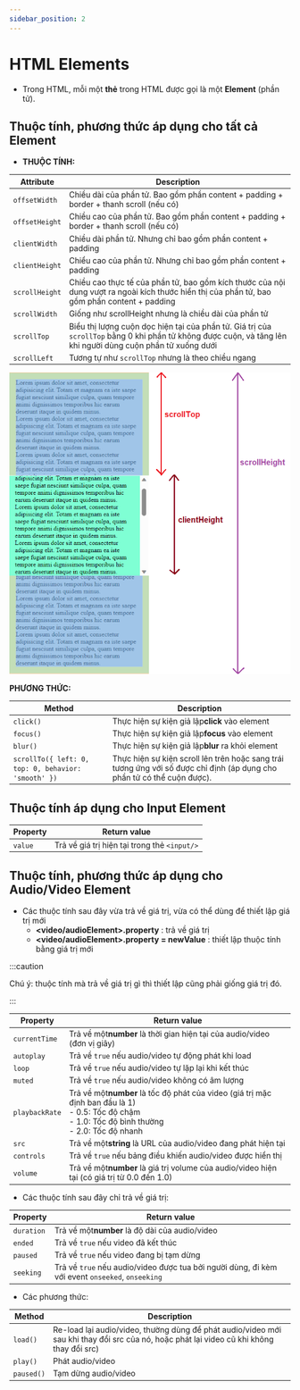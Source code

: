 ```yaml
---
sidebar_position: 2
---
```


# HTML Elements

- Trong HTML, mỗi một **thẻ** trong HTML được gọi là một **Element** (phần tử).

## Thuộc tính, phương thức áp dụng cho tất cả Element

- **THUỘC TÍNH:**

| Attribute      | Description                                                                                                                                                  |
| -------------- | ------------------------------------------------------------------------------------------------------------------------------------------------------------ |
| `offsetWidth`  | Chiều dài của phần tử. Bao gồm phần content + padding + border + thanh scroll (nếu có)                                                                       |
| `offsetHeight` | Chiều cao của phần tử. Bao gồm phần content + padding + border + thanh scroll (nếu có)                                                                       |
| `clientWidth`  | Chiều dài phần tử. Nhưng chỉ bao gồm phần content + padding                                                                                                  |
| `clientHeight` | Chiểu cao của phần tử. Nhưng chỉ bao gồm phần content + padding                                                                                              |
| `scrollHeight` | Chiều cao thực tế của phần tử, bao gồm kích thước của nội dung vượt ra ngoài kích thước hiển thị của phần tử, bao gồm phần content + padding                 |
| `scrollWidth`  | Giống như scrollHeight nhưng là chiều dài của phần tử                                                                                                        |
| `scrollTop`    | Biểu thị lượng cuộn dọc hiện tại của phần tử. Giá trị của `scrollTop` bằng 0 khi phần tử không được cuộn, và tăng lên khi người dùng cuộn phần tử xuống dưới |
| `scrollLeft`   | Tương tự như `scrollTop` nhưng là theo chiều ngang                                                                                                           |

![1695710434148](image/html-elements/1695710434148.png)

**PHƯƠNG THỨC:**

| Method                                              | Description                                                                                                             |
| --------------------------------------------------- | ----------------------------------------------------------------------------------------------------------------------- |
| `click()`                                           | Thực hiện sự kiện giả lập**click** vào element                                                                          |
| `focus()`                                           | Thực hiện sự kiện giả lập**focus** vào element                                                                          |
| `blur()`                                            | Thực hiện sự kiện giả lập**blur** ra khỏi element                                                                       |
| `scrollTo({ left: 0, top: 0, behavior: 'smooth' })` | Thực hiện sự kiện scroll lên trên hoặc sang trái tương ứng với số được chỉ định (áp dụng cho phần tử có thể cuộn được). |

## Thuộc tính áp dụng cho Input Element

| Property | Return value                                 |
| -------- | -------------------------------------------- |
| `value`  | Trả về giá trị hiện tại trong thẻ `<input/>` |

## Thuộc tính, phương thức áp dụng cho Audio/Video Element

- Các thuộc tính sau đây vừa trả về giá trị, vừa có thể dùng để thiết lập giá trị mới
  - **\<video/audioElement\>.property** : trả về giá trị
  - **\<video/audioElement\>.property = newValue** : thiết lập thuộc tính bằng giá trị mới

:::caution

Chú ý: thuộc tính mà trả về giá trị gì thì thiết lập cũng phải giống giá trị đó.

:::

| Property       | Return value                                                                                                                                                  |
| -------------- | ------------------------------------------------------------------------------------------------------------------------------------------------------------- |
| `currentTime`  | Trả về một**number** là thời gian hiện tại của audio/video (đơn vị giây)                                                                                      |
| `autoplay`     | Trả về `true` nếu audio/video tự động phát khi load                                                                                                           |
| `loop`         | Trả về `true` nếu audio/video tự lặp lại khi kết thúc                                                                                                         |
| `muted`        | Trả về `true` nếu audio/video không có âm lượng                                                                                                               |
| `playbackRate` | Trả về một**number** là tốc độ phát của video (giá trị mặc định ban đầu là 1)<br />- 0.5: Tốc độ chậm<br />- 1.0: Tốc độ bình thường<br />- 2.0: Tốc độ nhanh |
| `src`          | Trả về một**string** là URL của audio/video đang phát hiện tại                                                                                                |
| `controls`     | Trả về `true` nếu bảng điều khiến audio/video được hiển thị                                                                                                   |
| `volume`       | Trả về một**number** là giá trị volume của audio/video hiện tại (có giá trị từ 0.0 đến 1.0)                                                                   |

- Các thuộc tính sau đây chỉ trả về giá trị:

| Property   | Return value                                                                                    |
| ---------- | ----------------------------------------------------------------------------------------------- |
| `duration` | Trả về một**number** là độ dài của audio/video                                                  |
| `ended`    | Trả về `true` nếu video đã kết thúc                                                             |
| `paused`   | Trả về `true` nếu video đang bị tạm dừng                                                        |
| `seeking`  | Trả về `true` nếu audio/video được tua bởi người dùng, đi kèm với event `onseeked`, `onseeking` |

- Các phương thức:

| Method     | Description                                                                                                                              |
| ---------- | ---------------------------------------------------------------------------------------------------------------------------------------- |
| `load()`   | Re-load lại audio/video, thường dùng để phát audio/video mới sau khi thay đổi src của nó, hoặc phát lại video cũ khi không thay đổi src) |
| `play()`   | Phát audio/video                                                                                                                         |
| `paused()` | Tạm dừng audio/video                                                                                                                     |
